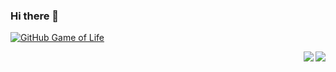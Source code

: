 ### Hi there 👋

<!--
**adil-uddin/adil-uddin** is a ✨ _special_ ✨ repository because its `README.md` (this file) appears on your GitHub profile.

Here are some ideas to get you started:

- 🔭 I’m currently working on ...
- 🌱 I’m currently learning ...
- 👯 I’m looking to collaborate on ...
- 🤔 I’m looking for help with ...
- 💬 Ask me about ...
- 📫 How to reach me: ...
- 😄 Pronouns: ...
- ⚡ Fun fact: ...
[![Contribution Stats](https://github-contribution-stats.vercel.app/api/?username=adil-uddin)](https://github.com/LordDashMe/github-contribution-stats/)
![Adils's github stats](https://github-readme-stats.vercel.app/api?username=adil-uddin&count_private=true&show_icons=true&theme=radical&hide=stars)
[![Top Langs](https://github-readme-stats.vercel.app/api/top-langs/?username=adil-uddin)](https://github.com/anuraghazra/github-readme-stats)
-->
[![GitHub Game of Life](https://github4life.herokuapp.com/adil-uddin.gif?z=6)](https://github4life.herokuapp.com/adil-uddin)


<a href="https://github.com/adil-uddin">
  <img align="right" src="https://github-readme-stats.vercel.app/api?username=adil-uddin&count_private=true&show_icons=true&theme=radical&hide=stars" />
</a>  

<a href="https://github.com/adil-uddin">
  <img align="right" src="https://github-readme-stats.vercel.app/api/top-langs/?username=adil-uddin" />
</a>
